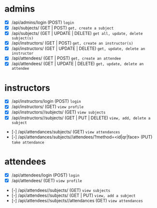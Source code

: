 # admins

- [x] /api/admins/login (POST) `login`
- [x] /api/subjects/ (GET | POST) `get, create a subject`
- [x] /api/subjects/<id> (GET | UPDATE | DELETE) `get all, update, delete subject(s)`
- [x] /api/instructors/ (GET | POST) `get, create an instructor(s)`
- [x] /api/instructors/<id> (GET | UPDATE | DELETE) `get, update, delete an instructor`
- [x] /api/attendees/ (GET | POST) `get, create an attendee`
- [x] /api/attendees/<id> (GET | UPDATE | DELETE) `get, update, delete an attendee`

# instructors

- [x] /api/instructors/login (POST) `login`
- [x] /api/instructors/<id> (GET) `view profile`
- [x] /api/instructors/<id>/subjects/ (GET) `view subjects`
- [x] /api/instructors/<id>/subjects/<id> (GET | PUT | DELETE) `view, add, delete a subject`
- [-] /api/attendances/subjects/<id> (GET) `view attendances`
- [-] /api/attendances/subjects/<id>/attendees/<id>?method=<id|qr|face> (PUT) `take attendance`

# attendees

- [x] /api/attendees/login (POST) `login`
- [x] /api/attendees/<id> (GET) `view profile`
- [-] /api/attendees/<id>/subjects/ (GET) `view subjects`
- [-] /api/attendees/<id>/subjects/<id> (GET | PUT) `view, add a subject`
- [-] /api/attendees/<id>/subjects/<id>/attendances (GET) `view attendances`
